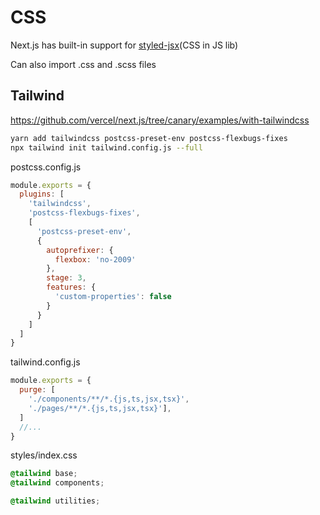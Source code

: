 # CSS

Next.js has built-in support for [styled-jsx](https://github.com/vercel/styled-jsx)(CSS in JS lib)

Can also import .css and .scss files

## Tailwind

https://github.com/vercel/next.js/tree/canary/examples/with-tailwindcss

```bash
yarn add tailwindcss postcss-preset-env postcss-flexbugs-fixes
npx tailwind init tailwind.config.js --full
```

postcss.config.js

```jsx
module.exports = {
  plugins: [
    'tailwindcss',
    'postcss-flexbugs-fixes',
    [
      'postcss-preset-env',
      {
        autoprefixer: {
          flexbox: 'no-2009'
        },
        stage: 3,
        features: {
          'custom-properties': false
        }
      }
    ]
  ]
}
```

tailwind.config.js

```jsx
module.exports = {
  purge: [
    './components/**/*.{js,ts,jsx,tsx}', 	
    './pages/**/*.{js,ts,jsx,tsx}'],
  ]
  //...
}
```

styles/index.css

```css
@tailwind base;
@tailwind components;

@tailwind utilities;
```

